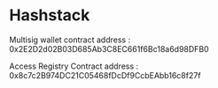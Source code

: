 # Hashstack
Multisig wallet contract address : 0x2E2D2d02B03D685Ab3C8EC661f6Bc18a6d98DFB0  

Access Registry Contract address : 0x8c7c2B974DC21C05468fDcDf9CcbEAbb16c8f27f
